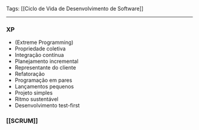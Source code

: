 
Tags: [[Ciclo de Vida de Desenvolvimento de Software]]

----

### XP
- (Extreme Programming)
- Propriedade coletiva
- Integração contínua
- Planejamento incremental
- Representante do cliente
- Refatoração
- Programação em pares
- Lançamentos pequenos
- Projeto simples
- Ritmo sustentável
- Desenvolvimento test-first
### [[SCRUM]]